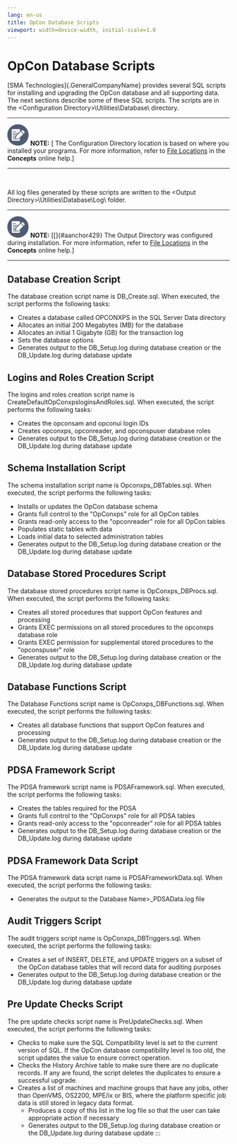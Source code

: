 ```yaml
---
lang: en-us
title: OpCon Database Scripts
viewport: width=device-width, initial-scale=1.0
---
```


# OpCon Database Scripts

[SMA Technologies]{.GeneralCompanyName} provides several SQL scripts for installing and upgrading the OpCon database and all supporting data. The
next sections describe some of these SQL scripts. The scripts are in the
\<Configuration Directory\>\\Utilities\\Database\\ directory.

  ----------------------------------------------------------------------------------------------------------------------------- ------------------------------------------------------------------------------------------------------------------------------------------------------------------------------------------------------------------------------------------------
  ![White pencil/paper icon on gray circular background](../../Resources/Images/note-icon(48x48).png "Note icon")   **NOTE:** [ The Configuration Directory location is based on where you installed your programs. For more information, refer to [File Locations](../Concepts/File-Locations.md) in the **Concepts** online help.]
  ----------------------------------------------------------------------------------------------------------------------------- ------------------------------------------------------------------------------------------------------------------------------------------------------------------------------------------------------------------------------------------------

 

All log files generated by these scripts are written to the \<Output
Directory\>\\Utilities\\Database\\Log\\ folder.

  ----------------------------------------------------------------------------------------------------------------------------- ------------------------------------------------------------------------------------------------------------------------------------------------------------------------------------------------------------------------------------
  ![White pencil/paper icon on gray circular background](../../Resources/Images/note-icon(48x48).png "Note icon")   **NOTE:** [[]{#aanchor429} The Output Directory was configured during installation. For more information, refer to [File Locations](../Concepts/File-Locations.md) in the **Concepts** online help.]
  ----------------------------------------------------------------------------------------------------------------------------- ------------------------------------------------------------------------------------------------------------------------------------------------------------------------------------------------------------------------------------

## Database Creation Script

The database creation script name is DB_Create.sql. When executed, the
script performs the following tasks:

-   Creates a database called OPCONXPS in the SQL Server Data directory
-   Allocates an initial 200 Megabytes (MB) for the database
-   Allocates an initial 1 Gigabyte (GB) for the transaction log
-   Sets the database options
-   Generates output to the DB_Setup.log during database creation or the
    DB_Update.log during database update

## Logins and Roles Creation Script

The logins and roles creation script name is
CreateDefaultOpConxpsloginsAndRoles.sql. When executed, the script
performs the following tasks:

-   Creates the opconsam and opconui login IDs
-   Creates opconxps, opconreader, and opconspuser database roles
-   Generates output to the DB_Setup.log during database creation or the
    DB_Update.log during database update

## Schema Installation Script

The schema installation script name is Opconxps_DBTables.sql. When
executed, the script performs the following tasks:

-   Installs or updates the OpCon database schema
-   Grants full control to the \"OpConxps\" role for all OpCon tables
-   Grants read-only access to the \"opconreader\" role for all OpCon
    tables
-   Populates static tables with data
-   Loads initial data to selected administration tables
-   Generates output to the DB_Setup.log during database creation or the
    DB_Update.log during database update

## Database Stored Procedures Script

The database stored procedures script name is OpConxps_DBProcs.sql. When
executed, the script performs the following tasks:

-   Creates all stored procedures that support OpCon features and
    processing
-   Grants EXEC permissions on all stored procedures to the opconxps
    database role
-   Grants EXEC permission for supplemental stored procedures to the
    \"opconspuser\" role
-   Generates output to the DB_Setup.log during database creation or the
    DB_Update.log during database update

## Database Functions Script

The Database Functions script name is OpConxps_DBFunctions.sql. When
executed, the script performs the following tasks:

-   Creates all database functions that support OpCon features and
    processing
-   Generates output to the DB_Setup.log during database creation or the
    DB_Update.log during database update

## PDSA Framework Script

The PDSA framework script name is PDSAFramework.sql. When executed, the
script performs the following tasks:

-   Creates the tables required for the PDSA
-   Grants full control to the \"OpConxps\" role for all PDSA tables
-   Grants read-only access to the \"opconreader\" role for all PDSA
    tables
-   Generates output to the DB_Setup.log during database creation or the
    DB_Update.log during database update

## PDSA Framework Data Script

The PDSA framework data script name is PDSAFrameworkData.sql. When
executed, the script performs the following tasks:

-   Generates the output to the Database Name\>\_PDSAData.log file

## Audit Triggers Script

The audit triggers script name is OpConxps_DBTriggers.sql. When
executed, the script performs the following tasks:

-   Creates a set of INSERT, DELETE, and UPDATE triggers on a subset of
    the OpCon database tables that will record data for auditing
    purposes
-   Generates output to the DB_Setup.log during database creation or the
    DB_Update.log during database update

## Pre Update Checks Script

The pre update checks script name is PreUpdateChecks.sql. When executed,
the script performs the following tasks:

-   Checks to make sure the SQL Compatibility level is set to the
    current version of SQL. If the OpCon database compatibility level is
    too old, the script updates the value to ensure correct operation.
-   Checks the History Archive table to make sure there are no duplicate
    records. If any are found, the script deletes the duplicates to
    ensure a successful upgrade.
-   Creates a list of machines and machine groups that have any jobs,
    other than OpenVMS, OS2200, MPE/ix or BIS, where the platform
    specific job data is still stored in legacy data format.
    -   Produces a copy of this list in the log file so that the user
        can take appropriate action if necessary
    -   Generates output to the DB_Setup.log during database creation or
        the DB_Update.log during database update
:::

 


